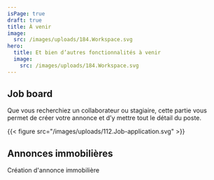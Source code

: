 ```yaml
---
isPage: true
draft: true
title: À venir
image:
  src: /images/uploads/184.Workspace.svg
hero: 
  title: Et bien d’autres fonctionnalités à venir
  image:
    src: /images/uploads/184.Workspace.svg
---
```


## Job board
Que vous recherchiez un collaborateur ou stagiaire, cette partie vous permet de créer votre annonce et d’y mettre tout le détail du poste.

{{< figure src="/images/uploads/112.Job-application.svg" >}} 


## Annonces immobilières
Création d'annonce immobilière